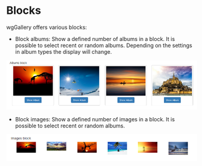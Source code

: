 # Blocks

wgGallery offers various blocks:

* Block albums: Show a defined number of albums in a block. It is possible to select recent or random albums. Depending on the settings in album types the display will change.

![Example: Block albums - style &quot;Bootstrap cards&quot;](../.gitbook/assets/blocks1.png)

* Block images: Show a defined number of images in a block. It is possible to select recent or random albums.

![Example: Block images - style &quot;default&quot; ](../.gitbook/assets/blocks2.png)

